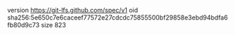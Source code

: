 version https://git-lfs.github.com/spec/v1
oid sha256:5e650c7e6caceef77572e27cdcdc75855500bf29858e3ebd94bdfa6fb80d9c73
size 823
